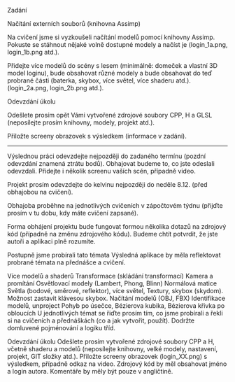 Zadání

Načítání externích souborů (knihovna Assimp)

Na cvičení jsme si vyzkoušeli načítání modelů pomocí knihovny Assimp. Pokuste se stáhnout nějaké volně dostupné modely a načíst je (login_1a.png, login_1b.png atd.).

Přidejte více modelů do scény s lesem (minimálně: domeček a vlastní 3D model loginu), bude obsahovat různé modely a bude obsahovat do teď probrané části (baterka, skybox, více světel, více shaderu atd.).(login_2a.png, login_2b.png atd.).

Odevzdání úkolu

Odešlete prosím opět Vámi vytvořené zdrojové soubory CPP, H a GLSL (neposílejte prosím knihovny, modely, projekt atd.).

Přiložte screeny obrazovek s výsledkem (informace v zadání).

_______________________________________________________________________________________________________________________________________

Výslednou práci odevzdejte nejpozději do zadaného termínu (pozdní odevzdání znamená ztrátu bodů). Obhajovat budeme to, co jste odeslali odevzdali. Přidejte i několik screenu vaších scén, případně video.

Projekt prosím odevzdejte do kelvinu nejpozději do neděle 8.12. (před obhajobou na cvičení).

Obhajoba proběhne na jednotlivých cvičeních v zápočtovém týdnu (přijďte prosím v tu dobu, kdy máte cvičení zapsané).

Forma obhájení projektu bude fungovat formou několika dotazů na zdrojový kód (případně na změnu zdrojového kódu). Budeme chtít potvrdit, že jste autoři a aplikaci plně rozumíte.

Postupně jsme probírali tato témata
Výsledná aplikace by měla reflektovat probrané témata na přednášce a cvičení.

Více modelů a shaderů
Transformace (skládání transformací)
Kamera a promítání
Osvětlovací modely (Lambert, Phong, Blinn)
Normálová matice
Světla (bodové, směrové, reflektor), více světel,
Textury, skybox (skydom). Možnost zastavit klávesou skybox.
Načítání modelů (OBJ, FBX)
Identifikace modelů, unproject
Pohyb po úsečce, Bézierova kubika, Bézierova křivka po obloucích
U jednotlivých témat se řiďte prosím tím, co jsme probírali a řekli si na cvičeních a přednáškách (co a jak vytvořit, použít). Dodržte domluvené pojménování a logiku tříd.

Odevzdání úkolu
Odešlete prosím vytvořené zdrojové soubory CPP a H, včetně shaderu a modelů (neposílejte knihovny, velké modely, nastavení, projekt, GIT složky atd.).
Přiložte screeny obrazovek (login_XX.png) s výsledkem, případně odkaz na video.
Zdrojový kód by měl obsahovat jméno a login autora.
Komentáře by měly být pouze v angličtině.
